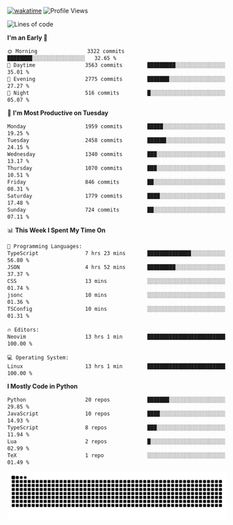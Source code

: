 [![wakatime](https://wakatime.com/badge/user/b920b284-3cde-4cd4-b72e-f7f22d050b16.svg)](https://wakatime.com/@b920b284-3cde-4cd4-b72e-f7f22d050b16)
![Profile Views](http://img.shields.io/badge/Profile%20Views-4586-blue)
<!--START_SECTION:waka-->
![Lines of code](https://img.shields.io/badge/From%20Hello%20World%20I%27ve%20Written-9.1%20million%20lines%20of%20code-blue)

**I'm an Early 🐤** 

```text
🌞 Morning                3322 commits        ████████░░░░░░░░░░░░░░░░░   32.65 % 
🌆 Daytime                3563 commits        █████████░░░░░░░░░░░░░░░░   35.01 % 
🌃 Evening                2775 commits        ███████░░░░░░░░░░░░░░░░░░   27.27 % 
🌙 Night                  516 commits         █░░░░░░░░░░░░░░░░░░░░░░░░   05.07 % 
```
📅 **I'm Most Productive on Tuesday** 

```text
Monday                   1959 commits        █████░░░░░░░░░░░░░░░░░░░░   19.25 % 
Tuesday                  2458 commits        ██████░░░░░░░░░░░░░░░░░░░   24.15 % 
Wednesday                1340 commits        ███░░░░░░░░░░░░░░░░░░░░░░   13.17 % 
Thursday                 1070 commits        ███░░░░░░░░░░░░░░░░░░░░░░   10.51 % 
Friday                   846 commits         ██░░░░░░░░░░░░░░░░░░░░░░░   08.31 % 
Saturday                 1779 commits        ████░░░░░░░░░░░░░░░░░░░░░   17.48 % 
Sunday                   724 commits         ██░░░░░░░░░░░░░░░░░░░░░░░   07.11 % 
```


📊 **This Week I Spent My Time On** 

```text
💬 Programming Languages: 
TypeScript               7 hrs 23 mins       ██████████████░░░░░░░░░░░   56.80 % 
JSON                     4 hrs 52 mins       █████████░░░░░░░░░░░░░░░░   37.37 % 
CSS                      13 mins             ░░░░░░░░░░░░░░░░░░░░░░░░░   01.74 % 
jsonc                    10 mins             ░░░░░░░░░░░░░░░░░░░░░░░░░   01.36 % 
TSConfig                 10 mins             ░░░░░░░░░░░░░░░░░░░░░░░░░   01.31 % 

🔥 Editors: 
Neovim                   13 hrs 1 min        █████████████████████████   100.00 % 

💻 Operating System: 
Linux                    13 hrs 1 min        █████████████████████████   100.00 % 
```

**I Mostly Code in Python** 

```text
Python                   20 repos            ███████░░░░░░░░░░░░░░░░░░   29.85 % 
JavaScript               10 repos            ████░░░░░░░░░░░░░░░░░░░░░   14.93 % 
TypeScript               8 repos             ███░░░░░░░░░░░░░░░░░░░░░░   11.94 % 
Lua                      2 repos             █░░░░░░░░░░░░░░░░░░░░░░░░   02.99 % 
TeX                      1 repo              ░░░░░░░░░░░░░░░░░░░░░░░░░   01.49 % 
```




<!--END_SECTION:waka-->
![Snake animation](https://raw.githubusercontent.com/timmypidashev/timmypidashev/main/commits.svg)
